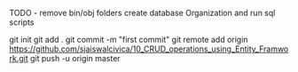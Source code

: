 TODO - remove bin/obj folders
create database Organization and run sql scripts


git init
git add .
git commit -m "first commit"
git remote add origin https://github.com/sjaiswalcivica/10_CRUD_operations_using_Entity_Framwork.git
git push -u origin master